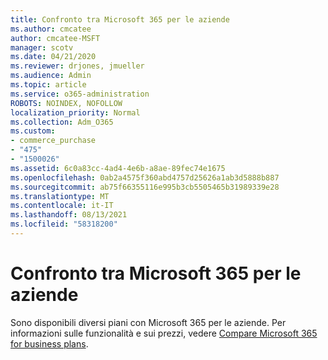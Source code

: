 ```yaml
---
title: Confronto tra Microsoft 365 per le aziende
ms.author: cmcatee
author: cmcatee-MSFT
manager: scotv
ms.date: 04/21/2020
ms.reviewer: drjones, jmueller
ms.audience: Admin
ms.topic: article
ms.service: o365-administration
ROBOTS: NOINDEX, NOFOLLOW
localization_priority: Normal
ms.collection: Adm_O365
ms.custom:
- commerce_purchase
- "475"
- "1500026"
ms.assetid: 6c0a83cc-4ad4-4e6b-a8ae-89fec74e1675
ms.openlocfilehash: 0ab2a4575f360abd4757d25626a1ab3d5888b887
ms.sourcegitcommit: ab75f66355116e995b3cb5505465b31989339e28
ms.translationtype: MT
ms.contentlocale: it-IT
ms.lasthandoff: 08/13/2021
ms.locfileid: "58318200"
---
```

# <a name="compare-microsoft-365-for-business"></a>Confronto tra Microsoft 365 per le aziende

Sono disponibili diversi piani con Microsoft 365 per le aziende. Per informazioni sulle funzionalità e sui prezzi, vedere [Compare Microsoft 365 for business plans](https://www.microsoft.com/microsoft-365/business/compare-all-microsoft-365-business-products).  